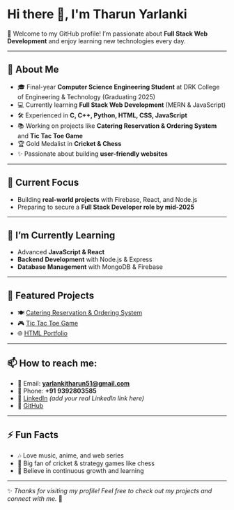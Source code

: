 # Hi there 👋, I'm Tharun Yarlanki  

🌟 Welcome to my GitHub profile! I’m passionate about **Full Stack Web Development** and enjoy learning new technologies every day.  

---

## 🚀 About Me
- 🎓 Final-year **Computer Science Engineering Student** at DRK College of Engineering & Technology (Graduating 2025)  
- 💻 Currently learning **Full Stack Web Development** (MERN & JavaScript)  
- 🛠️ Experienced in **C, C++, Python, HTML, CSS, JavaScript**  
- 📚 Working on projects like **Catering Reservation & Ordering System** and **Tic Tac Toe Game**  
- 🏆 Gold Medalist in **Cricket & Chess**  
- ✨ Passionate about building **user-friendly websites**  

---

## 🔭 Current Focus
- Building **real-world projects** with Firebase, React, and Node.js  
- Preparing to secure a **Full Stack Developer role by mid-2025**  

---

## 🌱 I’m Currently Learning
- Advanced **JavaScript & React**  
- **Backend Development** with Node.js & Express  
- **Database Management** with MongoDB & Firebase  

---

## 📂 Featured Projects
- 🍽️ [Catering Reservation & Ordering System](https://github.com/yarlankitharun/Catering-Reservation-and-Ordering-System)  
- 🎮 [Tic Tac Toe Game](https://github.com/yarlankitharun/TicTacToe-Game)  
- 🌐 [HTML Portfolio](https://yarlankitharun.github.io/html_portfolio/)  

---

## 📫 How to reach me:
- 📧 Email: **yarlankitharun51@gmail.com**  
- 📱 Phone: **+91 9392803585**  
- 💼 [LinkedIn](https://www.linkedin.com) *(add your real LinkedIn link here)*  
- 🐙 [GitHub](https://github.com/yarlankitharun)  

---

## ⚡ Fun Facts
- 🎶 Love music, anime, and web series  
- 🏏 Big fan of cricket & strategy games like chess  
- 🌱 Believe in continuous growth and learning  

---

✨ *Thanks for visiting my profile! Feel free to check out my projects and connect with me.* 🚀  
